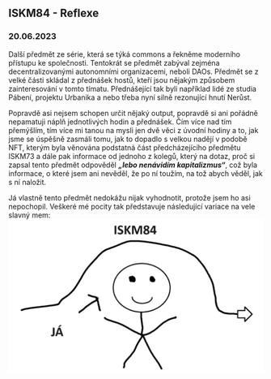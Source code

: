 ## ISKM84 - Reflexe
### 20.06.2023

Další předmět ze série, která se týká commons a řekněme moderního přístupu ke společnosti. Tentokrát se předmět zabýval zejména decentralizovanými autonomními organizacemi, neboli DAOs. Předmět se z velké části skládal z přednášek hostů, kteří jsou nějakým způsobem zainteresování v tomto tímatu. Přednášející tak byli například lidé ze studia Pábení, projektu Urbanika a nebo třeba nyní silně rezonující hnutí Nerůst. 

Popravdě asi nejsem schopen určit nějaký output, popravdě si ani pořádně nepamatuji náplň jednotlivých hodin a přednášek. Čím více nad tím přemýšlím, tím více mi tanou na mysli jen dvě věci z úvodní hodiny a to, jak jsme se úspěšně zasmáli tomu, jak to dopadlo s velkou nadějí v podobě NFT, kterým byla věnována podstatná část předcházejícího předmětu ISKM73 a dále pak informace od jednoho z kolegů, který na dotaz, proč si zapsal tento předmět odpověděl ***„lebo nenávidím kapitalizmus“***, což byla informace, o které jsem ani nevěděl, že po ní toužím, na tož abych věděl, jak s ní naložit. 

Já vlastně tento předmět nedokážu nijak vyhodnotit, protože jsem ho asi nepochopil. Veškeré mé pocity tak představuje následující variace na vele slavný mem:
![joke](joke.jpeg)